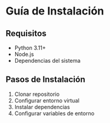# Guía de Instalación

## Requisitos
- Python 3.11+
- Node.js
- Dependencias del sistema

## Pasos de Instalación
1. Clonar repositorio
2. Configurar entorno virtual
3. Instalar dependencias
4. Configurar variables de entorno
